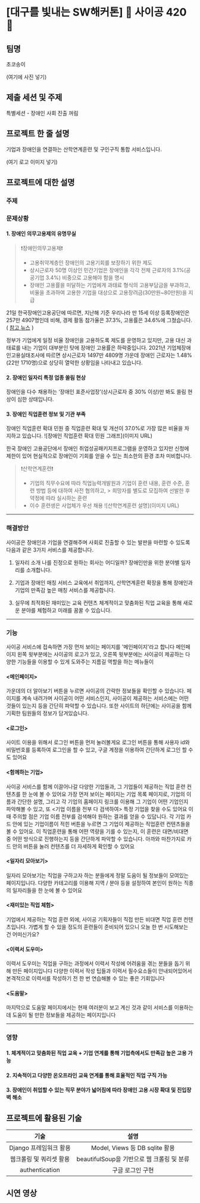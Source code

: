# [대구를 빛내는 SW해커톤] 🌱 사이공 420 🌱

## 팀명
초코송이

(여기에 사진 넣기)

## 제출 세션 및 주제
특별세션 - 장애인 사회 진출 꺼림  

## 프로젝트 한 줄 설명
기업과 장애인을 연결하는 산학연계훈련 및 구인구직 통합 서비스입니다.

(여기 로고 이미지 넣기)

## 프로젝트에 대한 설명
### 주제


### 문제상황
#### 1. 장애인 의무고용제의 유명무실
>❗장애인의무고용제❗
> - 고용취약계층인 장애인의 고용기회를 보장하기 위한 제도
> - 상시근로자 50명 이상인 민간기업은 장애인을 각각 전체 근로자의 3.1%(공공기업 3.4%) 비중으로 고용해야 함을 명시
> - 장애인 고용률을 미달하는 기업에게 과태료 형식의 고용부담금을 부과하고, 비율을 초과하여 고용한 기업을 대상으로 고용장려금(30만원~80만원)을 지급

21일 한국장애인고용공단에 따르면, 지난해 기준 우리나라 만 15세 이상 등록장애인은 257만 4907명인데 비해, 경제 활동 참가율은 37.3%, 고용률은 34.6%에 그쳤습니다.  ( [참고 뉴스] ) 

정부가 기업에게 일정 비율 장애인을 고용하도록 제도를 운영하고 있지만, 고용 대신 과태료를 내는 기업이 대부분인 탓에 장애인 고용률은 하락중입니다. 2021년 기업체장애인고용실태조사에 따르면 상시근로자 1497만 4809명 가운데 장애인 근로자는 1.48%(22만 1710명)으로 상당히 열악한 상황임을 나타내고 있습니다.



#### 2. 장애인 일자리 특정 업종 쏠림 현상
 장애인을 다수 채용하는 ‘장애인 표준사업장’(상시근로자 중 30% 이상)만 봐도 쏠림 현상이 심한 상태입니다. 


#### 3. 장애인 직업훈련 정보 및 기관 부족
 장애인 직업훈련 확대 민원 중 직업훈련 확대 및 개선이 37.0%로 가장 많은 비율을 차지하고 있습니다. 
 ![장애인 직업훈련 확대 민원 그래프](이미지 URL)
 
 한국 장애인 고용공단에서 장애인 취업성공패키지프로그램을 운영하고 있지만 신청에 제한이 있어 현실적으로 장애인이 기회를 얻을 수 있는 최소한의 환경 조차 미비합니다.


> ❗산학연계훈련❗
> - 기업의 직무수요에 따라 직업능력개발원과 기업이 훈련 내용, 훈련 수준, 훈련 방법 등에 대하여 사전 협의하고, > 희망자를 별도로 모집하여 선발한 후 약정에 따라 실시하는 훈련
> - 이수 훈련생은 사업체가 우선 채용
![산학연계훈련 설명](이미지 URL)

---


### 해결방안
사이공은 장애인과 기업을 연결해주며 사회로 진출할 수 있는 발판을 마련할 수 있도록 다음과 같은 3가지 서비스를 제공합니다.
1. 일자리 소개
나를 진정으로 원하는 회사는 어디일까? 
장애인만을 위한 분야별 일자리를 소개합니다.

2. 기업과 장애인 매칭 서비스 
교육에서 취업까지, 산학연계훈련 확장을 통해 장애인과 기업의 만족감 높은 매칭 서비스를 제공합니다.

3. 실무에 최적화된 재미있는 교육 컨텐츠
체계적이고 맞춤화된 직업 교육을 통해 새로운 분야를 체험하고 미래를 꿈꿀 수 있습니다.


---

### 기능
사이공 서비스에 접속하면 가장 먼저 보이는 페이지를 '메인페이지'라고 합니다
메인페이지 왼쪽 윗부분에는 사이공의 로고가 있고, 오른쪽 윗부분에는 사이공이 제공하는 다양한 기능들을 이용할 수 있게 도와주는 지름길 역할을 하는 메뉴들이 

#### <메인페이지>
가운데의 더 알아보기 버튼을 누르면 사이공의 간략한 정보들을 확인할 수 있습니다. 페이지를 계속 내려가며 사이공이 어떤 서비스인지, 사이공이 제공하는 서비스에는 어떤 것들이 있는지 등을 간단히 파악할 수 있습니다.
또한 사이트의 하단에는 사이공을 함께 기획한 팀원들의 정보가 담겨있습니다.


#### <로그인>
사이트 이용을 위해서 로그인 버튼을 먼저 눌러볼게요
로그인 버튼을 통해 사용자 id와 비밀번호를 등록하여 로그인을 할 수 있고, 구글 계정을 이용하여 간단하게 로그인 할 수도 있어요

#### <함께하는 기업>
사이공 서비스를 함께 이끌어나갈 다양한 기업들과, 그 기업들이 제공하는 직업 훈련 컨텐츠를 한 눈에 볼 수 있어요
가장 먼저 보이는 페이지는 기업 목록 페이지로, 기업의 이름과 간단한 설명, 그리고 각 기업의 홈페이지 링크를 이용해 그 기업이 어떤 기업인지 파악해볼 수 있고, 또 <기업 이름을 전부 다 검색하여> 특정 기업을 찾을 수도 있어요 이 때 주의할 점은 기업 이름 전부를 검색해야 원하는 결과를 얻을 수 있답니다. 각 기업 카드 안에 있는 기업이름이 적힌 버튼을 누르면 그 기업이 제공하는 직업훈련 컨텐츠들을 볼 수 있어요. 이 직업훈련을 통해 어떤 역량을 기를 수 있는지, 이 훈련은 대면/비대면 중 어떤 방식으로 진행하는지 등을 간단하게 파악할 수 있습니다. 아까와 마찬가지로 카드 안의 버튼을 눌러 컨텐츠를 더 자세하게 확인할 수 있어요


#### <일자리 모아보기>
일자리 모아보기는 직업을 구하고자 하는 분들에게 정말 도움이  될 정보들이 모여있는 페이지입니다. 다양한 카테고리를 이용해 지역 / 분야 등을 설정하여 본인이 원하는 직종의 일자리들을 한 눈에 볼 수 있어요

#### <재미있는 직업 체험>
기업에서 제공하는 직업 훈련 외에, 사이공 기획자들이 직접 만든 비대면 직업 훈련 컨텐츠입니다. 가볍게 할 수 있을 정도의 훈련들이 준비되어 있으니 오늘 한 번 시도해보는 건 어떠신가요?

#### <이력서 도우미>
이력서 도우미는 직업을 구하는 과정에서 이력서 작성에 어려움을 겪는 분들을 돕기 위해 만든 페이지입니다 다양한 이력서 작성 팁들과 이력서 필수요소들이 안내되어있어서 본격적으로 이력서를 작성하기 전 한 번 연습해볼 수 있는 좋은 기회입니다

#### <도움말>
마지막으로 도움말 페이지에서는 현재 여러분이 보고 계신 것과 같이 서비스를 이용하는데 도움이 될 만한 정보들을 제공하는 페이지입니다

---


### 영향
#### 1. 체계적이고 맞춤화된 직업 교육 + 기업 연계를 통해 기업측에서도 만족감 높은 고용 가능
#### 2. 지속적이고 다양한 온오프라인 교육 연계를 통해 효율적인 직업 구직 가능 
#### 3. 장애인이 취업할 수 있는 직무 분야가 넓어짐에 따라 장애인 고용 시장 확대 및 진입장벽 해소


## 프로젝트에 활용된 기술
|기술|설명|
|:--:|:--:|
|Django 프레임워크 활용|Model, Views 등 DB sqlite 활용|
|웹크롤링 및 쿼리셋 활용|beautifulSoup을 기반으로 웹 크롤링 및 분류|
|authentication|구글 로그인 구현|


## 시연 영상




[참고 뉴스]: https://news.zum.com/articles/78339666
[일자리 크롤링 대상 사이트]: https://www.worktogether.or.kr/empInfo/empInfoSrch/list/dtlEmpMainList.do
